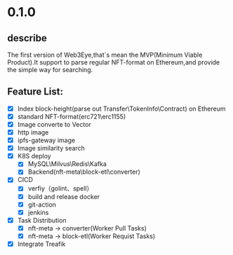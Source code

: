 # 0.1.0

## describe

The first version of Web3Eye,that`s mean the MVP(Minimum Viable Product).It support to parse regular NFT-format on Ethereum,and provide the simple way for searching.

## Feature List:

- [x] Index block-height(parse out Transfer\TokenInfo\Contract) on Ethereum
- [x] standard NFT-format(erc721\erc1155)
- [x] Image converte to Vector
- [x] http image
- [x] ipfs-gateway image
- [x] Image similarity search
- [x] K8S deploy
  - [x] MySQL\Milvus\Redis\Kafka
  - [x] Backend(nft-meta\block-etl\converter)
- [x] CICD
  - [x] verfiy（golint、spell）
  - [x] build and release docker
  - [x] git-action
  - [x] jenkins
- [x] Task Distribution
  - [x] nft-meta -> converter(Worker Pull Tasks)
  - [x] nft-meta -> block-etl(Worker Requist Tasks) 
- [x] Integrate Treafik